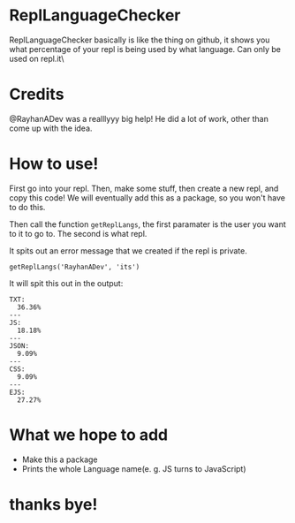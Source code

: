 # ReplLanguageChecker
ReplLanguageChecker basically is like the thing on github, it shows you what percentage of your repl is being used by what language. Can only be used on repl.it\

# Credits
@RayhanADev was a realllyyy big help! He did a lot of work, other than come up with the idea. 

# How to use!

First go into your repl. Then, make some stuff, then create a new repl, and copy this code! We will eventually add this as a package, so you won't have to do this. 

Then call the function `getReplLangs`, the first paramater is the user you want to it to go to. The second is what repl.

It spits out an error message that we created if the repl is private.


```
getReplLangs('RayhanADev', 'its')
``` 
It will spit this out in the output:
```
TXT: 
  36.36%
---
JS:
  18.18%
---
JSON:
  9.09%
---
CSS:
  9.09%
---
EJS:
  27.27%
```

# What we hope to add
- Make this a package
- Prints the whole Language name(e. g. JS turns to JavaScript)


# thanks bye!
